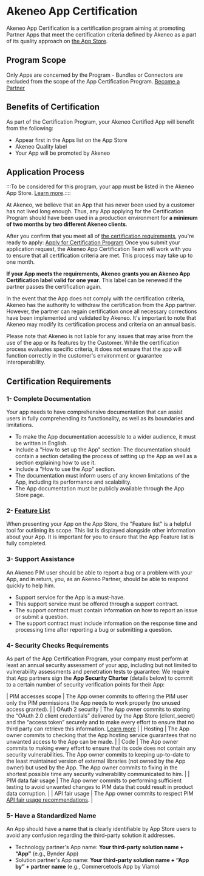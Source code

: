 # Akeneo App Certification

Akeneo App Certification is a certification program aiming at promoting Partner Apps that meet the certification criteria defined by Akeneo as a part of its quality approach on [the App Store](https://apps.akeneo.com/apps).

## Program Scope

Only Apps are concerned by the Program - Bundles or Connectors are excluded from the scope of the App Certification Program.
[Become a Partner](https://www.akeneo.com/become-an-akeneo-partner/)

## Benefits of Certification

As part of the Certification Program, your Akeneo Certified App will benefit from the following:
- Appear first in the Apps list on the App Store
- Akeneo Quality label
- Your App will be promoted by Akeneo

## Application Process
:::To be considered for this program, your app must be listed in the Akeneo App Store. [Learn more](https://api.akeneo.com/app-portal/publish-your-app.html).::::

At Akeneo, we believe that an App that has never been used by a customer has not lived long enough. Thus, any App applying for the Certification Program should have been used in a production environment for **a minimum of two months by two different Akeneo clients**.

After you confirm that you meet all of [the certification requirements](#certification-requirements), you're ready to apply: [Apply for Certification Program](https://apps-support.akeneo.com/)
Once you submit your application request, the Akeneo App Certification Team will work with you to ensure that all certification criteria are met. This process may take up to one month.

**If your App meets the requirements, Akeneo grants you an Akeneo App Certification label valid for one year**. This label can be renewed if the partner passes the certification again.

In the event that the App does not comply with the certification criteria, Akeneo has the authority to withdraw the certification from the App partner. However, the partner can regain certification once all necessary corrections have been implemented and validated by Akeneo. It's important to note that Akeneo may modify its certification process and criteria on an annual basis.

Please note that Akeneo is not liable for any issues that may arise from the use of the app or its features by the Customer. While the certification process evaluates specific criteria, it does not ensure that the app will function correctly in the customer's environment or guarantee interoperability.

## Certification Requirements

### 1- Complete Documentation

Your app needs to have comprehensive documentation that can assist users in fully comprehending its functionality, as well as its boundaries and limitations.
- To make the App documentation accessible to a wider audience, it must be written in English.
- Include a "How to set up the App" section: The documentation should contain a section detailing the process of setting up the App as well as a section explaining how to use it.
- Include a "How to use the App" section.
- The documentation must inform users of any known limitations of the App, including its performance and scalability.
- The App documentation must be publicly available through the App Store page.

### 2- [Feature List](https://api.akeneo.com/app-portal/manage-app-information.html#feature-list)

When presenting your App on the App Store, the "Feature list" is a helpful tool for outlining its scope. This list is displayed alongside other information about your App.
It is important for you to ensure that the App Feature list is fully completed.

### 3- Support Assistance

An Akeneo PIM user should be able to report a bug or a problem with your App, and in return, you, as an Akeneo Partner, should be able to respond quickly to help him.
- Support service for the App is a must-have.
- This support service must be offered through a support contract.
- The support contract must contain information on how to report an issue or submit a question.
- The support contract must include information on the response time and processing time after reporting a bug or submitting a question.

### 4- Security Checks Requirements

As part of the App Certification Program, your company must perform at least an annual security assessment of your app, including but not limited to vulnerability assessments and penetration tests to guarantee:
We require that App partners sign the **App Security Charter** (details below) to commit to a certain number of security verification points for their App:

| PIM accesses scope   | The App owner commits to offering the PIM user only the PIM permissions the App needs to work properly (no unused access granted). |
| OAuth 2 security     | The App owner commits to storing the “OAuth 2.0 client credentials” delivered by the App Store (client_secret) and the “access token” securely and to make every effort to ensure that no third party can retrieve this information. [Learn more](https://api.akeneo.com/apps/authentication-and-authorization.html#oauth-20) |
| Hosting                  | The App owner commits to checking that the App hosting service guarantees that no unwanted access to the App can be made. |
| Code                      | The App owner commits to making every effort to ensure that its code does not contain any security vulnerabilities. The App owner commits to keeping up-to-date to the least maintained version of external libraries (not owned by the App owner) but used by the App. The App owner commits to fixing in the shortest possible time any security vulnerability communicated to him. |
| PIM data fair usage   | The App owner commits to performing sufficient testing to avoid unwanted changes to PIM data that could result in product data corruption. |
| API fair usage          | The App owner commits to respect PIM [API fair usage recommendations](https://api.akeneo.com/documentation/overview.html#fair-usage-protection). |

### 5- Have a Standardized Name

An App should have a name that is clearly identifiable by App Store users to avoid any confusion regarding the third-party solution it addresses.
- Technology partner's App name: **Your third-party solution name + “App”** (e.g., Bynder App)
- Solution partner's App name: **Your third-party solution name + “App by” + partner name** (e.g., Commercetools App by Viamo)
